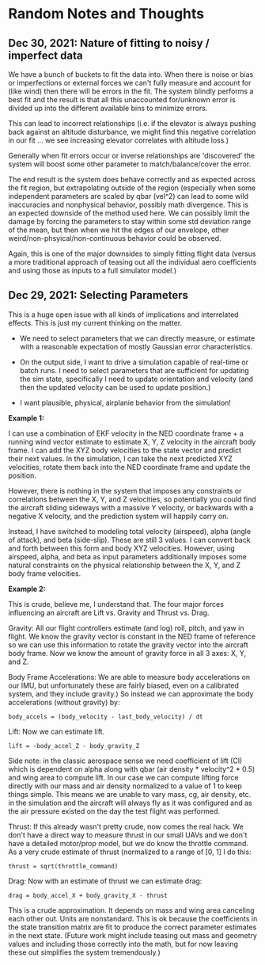 # Random Notes and Thoughts

## Dec 30, 2021: Nature of fitting to noisy / imperfect data

We have a bunch of buckets to fit the data into.  When there is noise
or bias or imperfections or external forces we can't fully measure
and account for (like wind) then there will be errors in the fit.  The
system blindly performs a best fit and the result is that all this
unaccounted for/unknown error is divided up into the different
available bins to minimize errors.

This can lead to incorrect relationships (i.e. if the elevator is
always pushing back against an altitude disturbance, we might find
this negative correlation in our fit ... we see increasing elevator
correlates with altitude loss.)

Generally when fit errors occur or inverse relationships are
'discovered' the system will boost some other parameter to
match/balance/cover the error.

The end result is the system does behave correctly and as expected
across the fit region, but extrapolating outside of the region
(especially when some independent parameters are scaled by qbar
(vel^2) can lead to some wild inaccuracies and nonphysical behavior,
possibly math divergence.  This is an expected downside of the method
used here.  We can possibly limit the damage by forcing the parameters
to stay within some std deviation range of the mean, but then when we
hit the edges of our envelope, other weird/non-phsyical/non-continuous
behavior could be observed.

Again, this is one of the major downsides to simply fitting flight
data (versus a more traditional approach of teasing out all the
individual aero coefficients and using those as inputs to a full
simulator model.)

## Dec 29, 2021: Selecting Parameters

This is a huge open issue with all kinds of implications and
interrelated effects.  This is just my current thinking on the matter.

* We need to select parameters that we can directly measure, or
estimate with a reasonable expectation of mostly Gaussian error
characteristics.

* On the output side, I want to drive a simulation capable of
real-time or batch runs.  I need to select parameters that are
sufficient for updating the sim state, specifically I need to update
orientation and velocity (and then the updated velocity can be used to
update position.)

* I want plausible, physical, airplanie behavior from the simulation!

**Example 1:**

I can use a combination of EKF velocity in the NED coordinate frame +
a running wind vector estimate to estimate X, Y, Z velocity in the
aircraft body frame.  I can add the XYZ body velocities to the state
vector and predict their next values.  In the simulation, I can take
the next predicted XYZ velocities, rotate them back into the NED
coordinate frame and update the position.

However, there is nothing in the system that imposes any constraints
or correlations between the X, Y, and Z velocities, so potentially you
could find the aircraft sliding sideways with a massive Y velocity, or
backwards with a negative X velocity, and the prediction system will
happily carry on.

Instead, I have switched to modeling total velocity (airspeed), alpha
(angle of attack), and beta (side-slip).  These are still 3 values.  I
can convert back and forth between this form and body XYZ velocities.
However, using airspeed, alpha, and beta as input parameters
additionally imposes some natural constraints on the physical
relationship between the X, Y, and Z body frame velocities.

**Example 2:**

This is crude, believe me, I understand that.  The four major forces
influencing an aircraft are Lift vs. Gravity and Thrust vs. Drag.

Gravity: All our flight controllers estimate (and log) roll, pitch,
and yaw in flight.  We know the gravity vector is constant in the NED
frame of reference so we can use this information to rotate the
gravity vector into the aircraft body frame.  Now we know the amount
of gravity force in all 3 axes: X, Y, and Z.

Body Frame Accelerations: We are able to measure body accelerations on
our IMU, but unfortunately these are fairly biased, even on a
calibrated system, and they include gravity.)  So instead we can
approximate the body accelerations (without gravity) by:

    body_accels = (body_velocity - last_body_velocity) / dt

Lift: Now we can estimate lift.

    lift = -body_accel_Z - body_gravity_Z

Side note: in the classic aerospace sense we need coefficient of lift
(Cl) which is dependent on alpha along with qbar (air density *
velocity^2 * 0.5) and wing area to compute lift.  In our case we can
compute lifting force directly with our mass and air density
normalized to a value of 1 to keep things simple.  This means we are
unable to vary mass, cg, air density, etc. in the simulation and the
aircraft will always fly as it was configured and as the air pressure
existed on the day the test flight was performed.

Thrust: If this already wasn't pretty crude, now comes the real hack.
We don't have a direct way to measure thrust in our small UAVs and we
don't have a detailed motor/prop model, but we do know the throttle
command.  As a very crude estimate of thrust (normalized to a range of
[0, 1] I do this:

    thrust = sqrt(throttle_command)

Drag: Now with an estimate of thrust we can estimate drag:

    drag = body_accel_X + body_gravity_X - thrust

This is a crude approximation.  It depends on mass and wing area
canceling each other out.  Units are nonstandard.  This is ok because
the coefficients in the state transition matrix are fit to produce the
correct parameter estimates in the next state.  (Future work might
include teasing out mass and geometry values and including those
correctly into the math, but for now leaving these out simplifies the
system tremendously.)